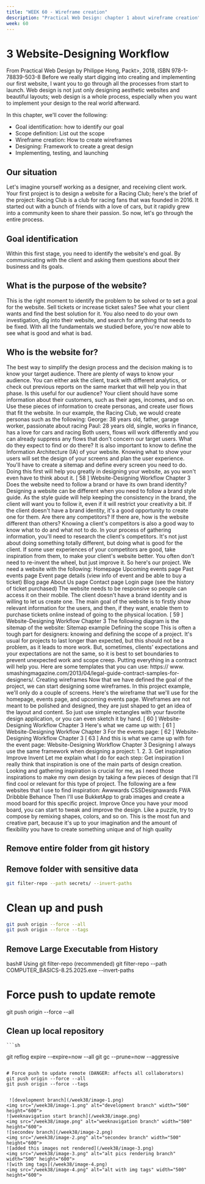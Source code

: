 ```yaml
---
title: "WEEK 60 - Wireframe creation" 
description: "Practical Web Design: chapter 1 about wireframe creation"
week: 60
---
```

# 3 Website-Designing Workflow
From Practical Web Design by Philippe Hong, Packt>, 2018,  ISBN 978-1-78839-503-8
 Before we really start digging into creating and implementing our first website, I want you
 to go through all the processes from start to launch. Web design is not just only designing
 aesthetic websites and beautiful layouts; web design is a whole process, especially when
 you want to implement your design to the real world afterward.

 In this chapter, we'll cover the following: 

- Goal identification: how to identify our goal
-  Scope definition: List out the scope 
- Wireframe creation: How to create wireframes
-  Designing: Framework to create a great design
-  Implementing, testing, and launching
## Our situation

 Let's imagine yourself working as a designer, and receiving client work. Your first project is
 to design a website for a Racing Club; here's the brief of the project:
 Racing Club is a club for racing fans that was founded in 2016. It started out with a bunch of
 friends with a love of cars, but it rapidly grew into a community keen to share their passion.
 So now, let's go through the entire process.

## Goal identification
 Within this first stage, you need to identify the website's end goal. By communicating with
 the client and asking them questions about their business and its goals.

 ## What is the purpose of the website?
 This is the right moment to identify the problem to be solved or to set a goal for the website.
 Sell tickets or increase ticket sales? See what your client wants and find the best solution for
 it. You also need to do your own investigation, dig into their website, and search for
 anything that needs to be fixed. With all the fundamentals we studied before, you're now
 able to see what is good and what is bad.
 ## Who is the website for?
 The best way to simplify the design process and the decision making is to know your target
 audience. There are plenty of ways to know your audience. You can either ask the client,
 track with different analytics, or check out previous reports on the same market that will
 help you in that phase. 
Is this useful for our audience?
 Your client should have some information about their customers, such as their ages,
 incomes, and so on. Use these pieces of information to create personas, and create user
 flows that fit the website. In our example, the Racing Club, we would create personas such
 as the following:
 George: 38 years old, father, garage worker, passionate about racing
 Paul: 28 years old, single, works in finance, has a love for cars and racing
 Both users, flows will work differently and you can already suppress any flows that don't
 concern our target users.
 What do they expect to find or do there?
 It is also important to know to define the Information Architecture (IA) of your website.
 Knowing what to show your users will set the design of your screens and plan the user
 experience.
 You'll have to create a sitemap and define every screen you need to do. Doing this first will
 help you greatly in designing your website, as you won't even have to think about it.
 [ 58 ]
Website-Designing Workflow
 Chapter 3
 Does the website need to follow a brand or have
 its own brand identity?
 Designing a website can be different when you need to follow a brand style guide. As the
 style guide will help keeping the consistency in the brand, the client will want you to follow
 it, even if it will restrict your creativity a bit.
 If the client doesn't have a brand identity, it's a good opportunity to create one for them.
 Are there any competitors? If there are, how is
 the website different than others?
 Knowing a client's competitors is also a good way to know what to do and what not to do.
 In your process of gathering information, you'll need to research the client's competitors. It's
 not just about doing something totally different, but doing what is good for the client. If
 some user experiences of your competitors are good, take inspiration from them, to make
 your client's website better. You often don't need to re-invent the wheel, but just improve it.
 So here's our project.
 We need a website with the following:
 Homepage
 Upcoming events page
 Past events page
 Event page details (view info of event and be able to buy a ticket)
 Blog page
 About Us page
 Contact page
 Login page (see the history of ticket purchased) 
The website needs to be responsive so people can access it on their mobile. The client
 doesn't have a brand identity and is willing to let us create one.
 The main goal of the website is to firstly show relevant information for the users, and then,
 if they want, enable them to purchase tickets online instead of going to the physical
 location.
 [ 59 ]
Website-Designing Workflow
 Chapter 3
 The following diagram is the sitemap of the website: 
Sitemap example
 Defining the scope
 This is often a tough part for designers: knowing and defining the scope of a project. It's
 usual for projects to last longer than expected, but this should not be a problem, as it leads
 to more work. But, sometimes, clients' expectations and your expectations are not the same,
 so it is best to set boundaries to prevent unexpected work and scope creep. Putting
 everything in a contract will help you. Here are some templates that you can use: https:/​/
 www.​smashingmagazine.​com/​2013/​04/​legal-​guide-​contract-​samples-​for-​designers/​.
 Creating wireframes
 Now that we have defined the goal of the project, we can start designing some wireframes.
 In this project example, we'll only do a couple of screens. Here's the wireframe that we'll use
 for the homepage, events page, and upcoming events page. Wireframes are not meant to be
 polished and designed, they are just shaped to get an idea of the layout and content. So just
 use simple rectangles with your favorite design application, or you can even sketch it by
 hand. 
[ 60 ]
Website-Designing Workflow
 Chapter 3
 Here's what we came up with: 
[ 61 ]
Website-Designing Workflow
 Chapter 3
 For the events page:
 [ 62 ]
Website-Designing Workflow Chapter 3
 [ 63 ]
 And this is what we came up with for the event page: 
Website-Designing Workflow
 Chapter 3
 Designing
 I always use the same framework when designing a project: 
1.
 2.
 3.
 Get inspiration
 Improve
 Invent
 Let me explain what I do for each step: 
Get inspiration
 I really think that inspiration is one of the main parts of design creation. Looking and
 gathering inspiration is crucial for me, as I need those inspirations to make my own design
 by taking a few pieces of design that I'll find cool or relevant for this type of project.
 The following are a few websites that I use to find inspiration:
 Awwwards
 CSSDesignawards
 FWA
 Dribbble
 Behance
 Then I'll use BukketApp to grab images and create a mood board for this specific project.
 Improve
 Once you have your mood board, you can start to tweak and improve the design. Like a
 puzzle, try to compose by remixing shapes, colors, and so on. This is the most fun and
 creative part, because it's up to your imagination and the amount of flexibility you have to
 create something unique and of high quality

## Remove entire folder from git history
## Remove folder with sensitive data
```sh
git filter-repo --path secrets/ --invert-paths
```

# Clean up and push
```sh
git push origin --force --all
git push origin --force --tags
```
## Remove Large Executable from History

bash# Using git filter-repo (recommended)
git filter-repo --path COMPUTER_BASICS-8.25.2025.exe --invert-paths

# Force push to update remote
git push origin --force --all


## Clean up local repository
    ```sh
git reflog expire --expire=now --all
git gc --prune=now --aggressive
```

# Force push to update remote (DANGER: affects all collaborators)
git push origin --force --all
git push origin --force --tags


 ![development branch](/week38/image-1.png)
<img src="/week38/image-1.png" alt="development branch" width="500" height="600">
![weeknavigation start branch](/week38/image.png)
<img src="/week38/image.png" alt="weeknavigation branch" width="500" height="600">
![secondev branch](/week38/image-2.png)
<img src="/week38/image-2.png" alt="secondev branch" width="500" height="600">
![added this images not rendered](/week38/image-3.png)
<img src="/week38/image-3.png" alt="alt pics rendering branch" width="500" height="600">
![with img tags](/week38/image-4.png)
<img src="/week38/image-4.png" alt="alt with img tags" width="500" height="600">